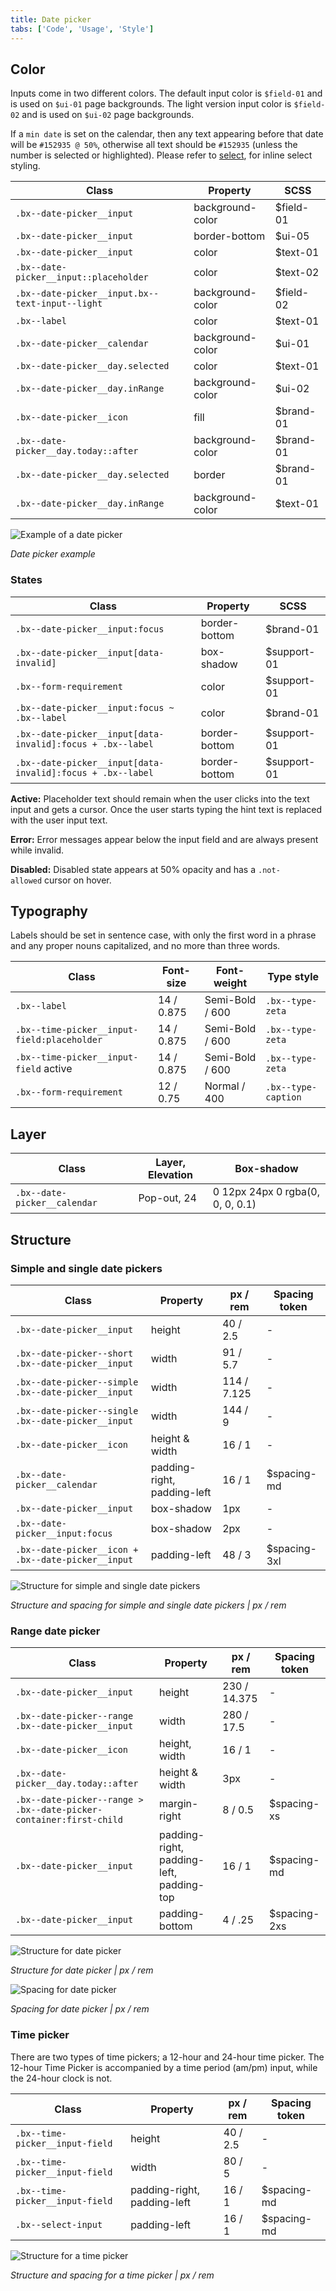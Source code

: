 ```yaml
---
title: Date picker
tabs: ['Code', 'Usage', 'Style']
---
```


## Color

Inputs come in two different colors. The default input color is `$field-01` and is used on `$ui-01` page backgrounds. The light version input color is `$field-02` and is used on `$ui-02` page backgrounds.

If a `min date` is set on the calendar, then any text appearing before that date will be `#152935 @ 50%`, otherwise all text should be `#152935` (unless the number is selected or highlighted). Please refer to [select](/components/select), for inline select styling.

| Class                                           | Property         | SCSS      |
| ----------------------------------------------- | ---------------- | --------- |
| `.bx--date-picker__input`                       | background-color | $field-01 |
| `.bx--date-picker__input`                       | border-bottom    | $ui-05    |
| `.bx--date-picker__input`                       | color            | $text-01  |
| `.bx--date-picker__input::placeholder`          | color            | $text-02  |
| `.bx--date-picker__input.bx--text-input--light` | background-color | $field-02 |
| `.bx--label`                                    | color            | $text-01  |
| `.bx--date-picker__calendar`                    | background-color | $ui-01    |
| `.bx--date-picker__day.selected`                | color            | $text-01  |
| `.bx--date-picker__day.inRange`                 | background-color | $ui-02    |
| `.bx--date-picker__icon`                        | fill             | $brand-01 |
| `.bx--date-picker__day.today::after`            | background-color | $brand-01 |
| `.bx--date-picker__day.selected`                | border           | $brand-01 |
| `.bx--date-picker__day.inRange`                 | background-color | $text-01  |

![Example of a date picker](images/date-picker-style-1.png)

_Date picker example_

### States

| Class                                                      | Property      | SCSS        |
| ---------------------------------------------------------- | ------------- | ----------- |
| `.bx--date-picker__input:focus`                            | border-bottom | $brand-01   |
| `.bx--date-picker__input[data-invalid]`                    | box-shadow    | $support-01 |
| `.bx--form-requirement`                                    | color         | $support-01 |
| `.bx--date-picker__input:focus ~ .bx--label`               | color         | $brand-01   |
| `.bx--date-picker__input[data-invalid]:focus + .bx--label` | border-bottom | $support-01 |
| `.bx--date-picker__input[data-invalid]:focus + .bx--label` | border-bottom | $support-01 |

**Active:** Placeholder text should remain when the user clicks into the text input and gets a cursor. Once the user starts typing the hint text is replaced with the user input text.

**Error:** Error messages appear below the input field and are always present while invalid.

**Disabled:** Disabled state appears at 50% opacity and has a `.not-allowed` cursor on hover.

## Typography

Labels should be set in sentence case, with only the first word in a phrase and any proper nouns capitalized, and no more than three words.

| Class                                       | Font-size  | Font-weight     | Type style          |
| ------------------------------------------- | ---------- | --------------- | ------------------- |
| `.bx--label`                                | 14 / 0.875 | Semi-Bold / 600 | `.bx--type-zeta`    |
| `.bx--time-picker__input-field:placeholder` | 14 / 0.875 | Semi-Bold / 600 | `.bx--type-zeta`    |
| `.bx--time-picker__input-field` active      | 14 / 0.875 | Semi-Bold / 600 | `.bx--type-zeta`    |
| `.bx--form-requirement`                     | 12 / 0.75  | Normal / 400    | `.bx--type-caption` |

## Layer

| Class                        | Layer, Elevation | Box-shadow                       |
| ---------------------------- | ---------------- | -------------------------------- |
| `.bx--date-picker__calendar` | Pop-out, 24      | 0 12px 24px 0 rgba(0, 0, 0, 0.1) |

## Structure

### Simple and single date pickers

| Class                                              | Property                    | px / rem    | Spacing token |
| -------------------------------------------------- | --------------------------- | ----------- | ------------- |
| `.bx--date-picker__input`                          | height                      | 40 / 2.5    | -             |
| `.bx--date-picker--short .bx--date-picker__input`  | width                       | 91 / 5.7    | -             |
| `.bx--date-picker--simple .bx--date-picker__input` | width                       | 114 / 7.125 | -             |
| `.bx--date-picker--single .bx--date-picker__input` | width                       | 144 / 9     | -             |
| `.bx--date-picker__icon`                           | height & width              | 16 / 1      | -             |
| `.bx--date-picker__calendar`                       | padding-right, padding-left | 16 / 1      | $spacing-md   |
| `.bx--date-picker__input`                          | box-shadow                  | 1px         | -             |
| `.bx--date-picker__input:focus`                    | box-shadow                  | 2px         | -             |
| `.bx--date-picker__icon + .bx--date-picker__input` | padding-left                | 48 / 3      | $spacing-3xl  |

 ![Structure for simple and single date pickers](images/date-picker-style-4.png)

_Structure and spacing for simple and single date pickers | px / rem_

### Range date picker

| Class                                                              | Property                                 | px / rem     | Spacing token |
| ------------------------------------------------------------------ | ---------------------------------------- | ------------ | ------------- |
| `.bx--date-picker__input`                                          | height                                   | 230 / 14.375 | -             |
| `.bx--date-picker--range .bx--date-picker__input`                  | width                                    | 280 / 17.5   | -             |
| `.bx--date-picker__icon`                                           | height, width                            | 16 / 1       | -             |
| `.bx--date-picker__day.today::after`                               | height & width                           | 3px          | -             |
| `.bx--date-picker--range > .bx--date-picker-container:first-child` | margin-right                             | 8 / 0.5      | $spacing-xs   |
| `.bx--date-picker__input`                                          | padding-right, padding-left, padding-top | 16 / 1       | $spacing-md   |
| `.bx--date-picker__input`                                          | padding-bottom                           | 4 / .25      | $spacing-2xs  |

![Structure for date picker](images/date-picker-style-2.png)

_Structure for date picker | px / rem_

![Spacing for date picker](images/date-picker-style-3.png)

_Spacing for date picker | px / rem_

### Time picker

There are two types of time pickers; a 12-hour and 24-hour time picker. The 12-hour Time Picker is accompanied by a time period (am/pm) input, while the 24-hour clock is not.

| Class                           | Property                    | px / rem | Spacing token |
| ------------------------------- | --------------------------- | -------- | ------------- |
| `.bx--time-picker__input-field` | height                      | 40 / 2.5 | -             |
| `.bx--time-picker__input-field` | width                       | 80 / 5   | -             |
| `.bx--time-picker__input-field` | padding-right, padding-left | 16 / 1   | $spacing-md   |
| `.bx--select-input`             | padding-left                | 16 / 1   | $spacing-md   |


![Structure for a time picker](images/time-picker-style-1.png)  

_Structure and spacing for a time picker | px / rem_
